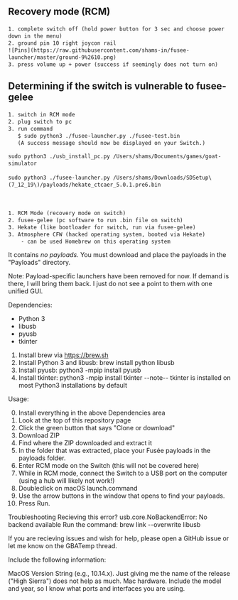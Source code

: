 ## Recovery mode (RCM)

    1. complete switch off (hold power button for 3 sec and choose power down in the menu)
    2. ground pin 10 right joycon rail
    ![Pins](https://raw.githubusercontent.com/shams-in/fusee-launcher/master/ground-9%2610.png)
    3. press volume up + power (success if seemingly does not turn on)

## Determining if the switch is vulnerable to fusee-gelee

    1. switch in RCM mode
    2. plug switch to pc
    3. run command
       $ sudo python3 ./fusee-launcher.py ./fusee-test.bin
       (A success message should now be displayed on your Switch.)

```
sudo python3 ./usb_install_pc.py /Users/shams/Documents/games/goat-simulator

sudo python3 ./fusee-launcher.py /Users/shams/Downloads/SDSetup\(7_12_19\)/payloads/hekate_ctcaer_5.0.1.pre6.bin



1. RCM Mode (recovery mode on switch)
2. fusee-gelee (pc software to run .bin file on switch)
3. Hekate (like bootloader for switch, run via fusee-gelee)
3. Atmosphere CFW (hacked operating system, booted via Hekate)
    - can be used Homebrew on this operating system
```

It contains _no payloads_. You must download and place the payloads in the "Payloads" directory.

Note: Payload-specific launchers have been removed for now. If demand is there, I will bring them back. I just do not see a point to them with one unified GUI.

Dependencies:

- Python 3
- libusb
- pyusb
- tkinter

1. Install brew via https://brew.sh
2. Install Python 3 and libusb: brew install python libusb
3. Install pyusb: python3 -mpip install pyusb
4. Install tkinter: python3 -mpip install tkinter
   --note-- tkinter is installed on most Python3 installations by default

Usage:

0. Install everything in the above Dependencies area
1. Look at the top of this repository page
1. Click the green button that says "Clone or download"
1. Download ZIP
1. Find where the ZIP downloaded and extract it
1. In the folder that was extracted, place your Fusée payloads in the payloads folder.
1. Enter RCM mode on the Switch (this will not be covered here)
1. While in RCM mode, connect the Switch to a USB port on the computer (using a hub will likely not work!)
1. Doubleclick on macOS launch.command
1. Use the arrow buttons in the window that opens to find your payloads.
1. Press Run.

Troubleshooting
Recieving this error? usb.core.NoBackendError: No backend available
Run the command: brew link --overwrite libusb

If you are recieving issues and wish for help, please open a GitHub issue or let me know on the GBATemp thread.

Include the following information:

MacOS Version String (e.g., 10.14.x). Just giving me the name of the release ("High Sierra") does not help as much.
Mac hardware. Include the model and year, so I know what ports and interfaces you are using.
